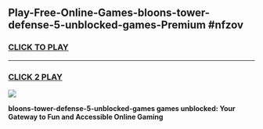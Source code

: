
## Play-Free-Online-Games-bloons-tower-defense-5-unblocked-games-Premium #nfzov
<h3>
<a href="https://premium.freeplayer.one?title=bloons-tower-defense-5-unblocked-games&ref=8M">CLICK TO PLAY</a></h3>
<hr>

<h3>
<a href="https://premium.freeplayer.one?title=bloons-tower-defense-5-unblocked-games&ref=8M">CLICK 2 PLAY</a>
  
</h3>

<a href="https://premium.freeplayer.one?title=bloons-tower-defense-5-unblocked-games&ref=8M"><img src="https://clearcache.store/games.png"></a>


**bloons-tower-defense-5-unblocked-games games unblocked: Your Gateway to Fun and Accessible Online Gaming**
